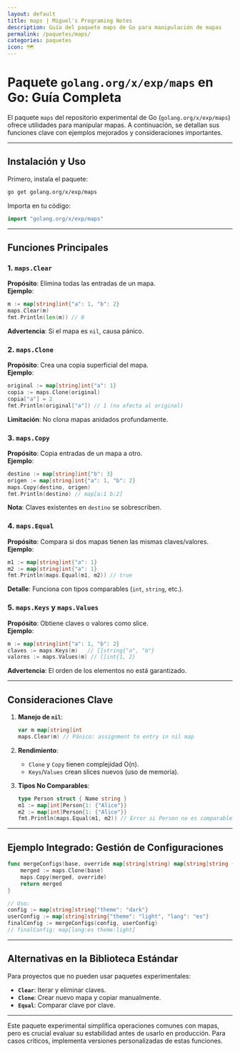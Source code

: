 ```yaml
---
layout: default
title: maps | Miguel's Programing Notes
description: Guía del paquete maps de Go para manipulación de mapas
permalink: /paquetes/maps/
categories: paquetes
icon: 🗺️
---
```


# Paquete `golang.org/x/exp/maps` en Go: Guía Completa

El paquete `maps` del repositorio experimental de Go (`golang.org/x/exp/maps`) ofrece utilidades para manipular mapas. A continuación, se detallan sus funciones clave con ejemplos mejorados y consideraciones importantes.

---

## Instalación y Uso
Primero, instala el paquete:
```bash
go get golang.org/x/exp/maps
```
Importa en tu código:
```go
import "golang.org/x/exp/maps"
```

---

## Funciones Principales

### 1. **`maps.Clear`**
**Propósito**: Elimina todas las entradas de un mapa.  
**Ejemplo**:
```go
m := map[string]int{"a": 1, "b": 2}
maps.Clear(m)
fmt.Println(len(m)) // 0
```
**Advertencia**: Si el mapa es `nil`, causa pánico.

### 2. **`maps.Clone`**
**Propósito**: Crea una copia superficial del mapa.  
**Ejemplo**:
```go
original := map[string]int{"a": 1}
copia := maps.Clone(original)
copia["a"] = 2
fmt.Println(original["a"]) // 1 (no afecta al original)
```
**Limitación**: No clona mapas anidados profundamente.

### 3. **`maps.Copy`**
**Propósito**: Copia entradas de un mapa a otro.  
**Ejemplo**:
```go
destino := map[string]int{"b": 3}
origen := map[string]int{"a": 1, "b": 2}
maps.Copy(destino, origen)
fmt.Println(destino) // map[a:1 b:2]
```
**Nota**: Claves existentes en `destino` se sobrescriben.

### 4. **`maps.Equal`**
**Propósito**: Compara si dos mapas tienen las mismas claves/valores.  
**Ejemplo**:
```go
m1 := map[string]int{"a": 1}
m2 := map[string]int{"a": 1}
fmt.Println(maps.Equal(m1, m2)) // true
```
**Detalle**: Funciona con tipos comparables (`int`, `string`, etc.).

### 5. **`maps.Keys`** y **`maps.Values`**
**Propósito**: Obtiene claves o valores como slice.  
**Ejemplo**:
```go
m := map[string]int{"a": 1, "b": 2}
claves := maps.Keys(m)   // []string{"a", "b"}
valores := maps.Values(m) // []int{1, 2}
```
**Advertencia**: El orden de los elementos no está garantizado.

---

## Consideraciones Clave

1. **Manejo de `nil`**:
   ```go
   var m map[string]int
   maps.Clear(m) // Pánico: assignment to entry in nil map
   ```

2. **Rendimiento**:
   - `Clone` y `Copy` tienen complejidad O(n).
   - `Keys`/`Values` crean slices nuevos (uso de memoria).

3. **Tipos No Comparables**:
   ```go
   type Person struct { Name string }
   m1 := map[int]Person{1: {"Alice"}}
   m2 := map[int]Person{1: {"Alice"}}
   fmt.Println(maps.Equal(m1, m2)) // Error si Person no es comparable
   ```

---

## Ejemplo Integrado: Gestión de Configuraciones
```go
func mergeConfigs(base, override map[string]string) map[string]string {
    merged := maps.Clone(base)
    maps.Copy(merged, override)
    return merged
}

// Uso:
config := map[string]string{"theme": "dark"}
userConfig := map[string]string{"theme": "light", "lang": "es"}
finalConfig := mergeConfigs(config, userConfig)
// finalConfig: map[lang:es theme:light]
```

---

## Alternativas en la Biblioteca Estándar
Para proyectos que no pueden usar paquetes experimentales:
- **`Clear`**: Iterar y eliminar claves.
- **`Clone`**: Crear nuevo mapa y copiar manualmente.
- **`Equal`**: Comparar clave por clave.

---

Este paquete experimental simplifica operaciones comunes con mapas, pero es crucial evaluar su estabilidad antes de usarlo en producción. Para casos críticos, implementa versiones personalizadas de estas funciones.